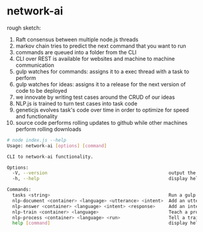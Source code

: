 network-ai
========

rough sketch:
1. Raft consensus between multiple node.js threads
2. markov chain tries to predict the next command that you want to run
3. commands are queued into a folder from the CLI
4. CLI over REST is available for websites and machine to machine communication
5. gulp watches for commands: assigns it to a exec thread with a task to perform
6. gulp watches for ideas: assigns it to a release for the next version of code to be deployed
7. we innovate by writing test cases around the CRUD of our ideas
8. NLP.js is trained to turn test cases into task code
9. geneticjs evolves task's code over time in order to optimize for speed and functionality
10. source code performs rolling updates to github while other machines perform rolling downloads

```bash
# node index.js --help
Usage: network-ai [options] [command]

CLI to network-ai functionality.

Options:
  -V, --version                                             output the version number
  -h, --help                                                display help for command

Commands:
  tasks <string>                                            Run a gulp task from the tasks folder.
  nlp-document <container> <language> <utterance> <intent>  Add an utterance and intent for the NLP.
  nlp-answer <container> <language> <intent> <response>     Add an intent and response for the NLP.
  nlp-train <container> <language>                          Teach a program how to act using documents and answers.
  nlp-process <container> <language> <run>                  Tell a trained program something.
  help [command]                                            display help for command
```
